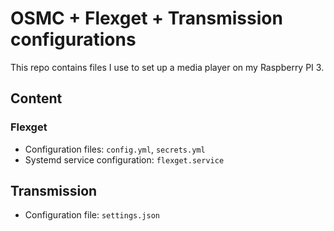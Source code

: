 # OSMC + Flexget + Transmission configurations

This repo contains files I use to set up a media player on my Raspberry PI 3.

## Content

### Flexget

- Configuration files: `config.yml`, `secrets.yml`
- Systemd service configuration: `flexget.service`

## Transmission

- Configuration file: `settings.json`
